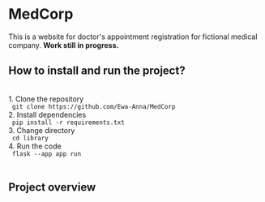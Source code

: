 <h1> MedCorp </h1>

This is a website for doctor's appointment registration for fictional medical company.
<b>Work still in progress.</b>
<br>
<h2> How to install and run the project? </h2>
<br>
1. Clone the repository
<br>
<code> git clone https://github.com/Ewa-Anna/MedCorp </code>
<br>
2. Install dependencies
<br>
<code> pip install -r requirements.txt </code>
<br>
3. Change directory
<br>
<code> cd library </code>
<br>
4. Run the code
<br>
<code> flask --app app run </code>
<br>
<br>
<h2> Project overview </h2>
